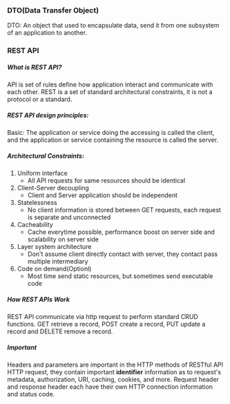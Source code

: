 

### DTO(Data Transfer Object)

DTO: An object that used to encapsulate data, send it from one subsystem of an application to another.



### REST API

##### What is REST API?

API is set of rules define how application interact and communicate with each other. REST is a set of standard architectural constraints, it is not a protocol or a standard.

##### REST API design principles:

Basic: The application or service doing the accessing is called the client, and the application or service containing the resource is called the server.

##### Architectural Constraints:

1. Uniform interface
   - All API requests for same resources should be identical
2. Client-Server decoupling
   - Client and Server application should be independent
3. Statelessness
   - No client information is stored between GET requests, each request is separate and unconnected
4. Cacheability
   - Cache everytime possible, performance boost on server side and scalability on server side
5. Layer system architecture
   - Don't assume client directly contact with server, they contact pass multiple intermediary
6. Code on demand(Optionl)
   - Most time send static resources, but sometimes send executable code

##### How REST APIs Work

REST API communicate via http request to perform standard CRUD functions. GET retrieve a record, POST create a record, PUT update a record and DELETE remove a record.

##### Important

Headers and parameters are important in the HTTP methods of RESTful API HTTP request, they contain important **identifier** information as to request's metadata, authorization, URI, caching, cookies, and more. Request header and response header each have their own HTTP connection information and status code. 


